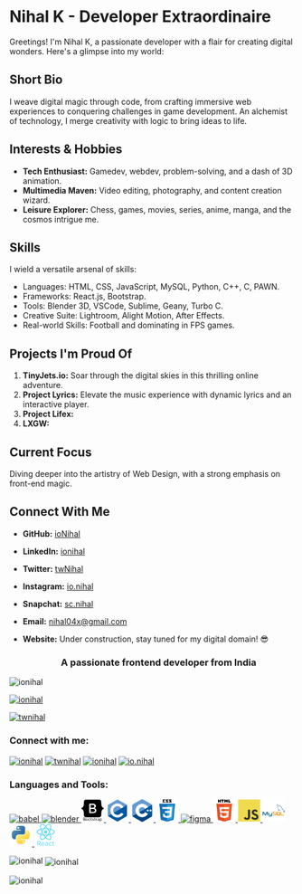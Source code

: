 # Nihal K - Developer Extraordinaire

Greetings! I'm Nihal K, a passionate developer with a flair for creating digital wonders. Here's a glimpse into my world:

## Short Bio

I weave digital magic through code, from crafting immersive web experiences to conquering challenges in game development. An alchemist of technology, I merge creativity with logic to bring ideas to life.

## Interests & Hobbies

- **Tech Enthusiast:** Gamedev, webdev, problem-solving, and a dash of 3D animation.
- **Multimedia Maven:** Video editing, photography, and content creation wizard.
- **Leisure Explorer:** Chess, games, movies, series, anime, manga, and the cosmos intrigue me.

## Skills

I wield a versatile arsenal of skills:
- Languages: HTML, CSS, JavaScript, MySQL, Python, C++, C, PAWN.
- Frameworks: React.js, Bootstrap.
- Tools: Blender 3D, VSCode, Sublime, Geany, Turbo C.
- Creative Suite: Lightroom, Alight Motion, After Effects.
- Real-world Skills: Football and dominating in FPS games.

## Projects I'm Proud Of

1. **TinyJets.io:** Soar through the digital skies in this thrilling online adventure.
2. **Project Lyrics:** Elevate the music experience with dynamic lyrics and an interactive player.
3. **Project Lifex:**
4. **LXGW:** 

## Current Focus

Diving deeper into the artistry of Web Design, with a strong emphasis on front-end magic.

## Connect With Me

- **GitHub:** [ioNihal](https://github.com/ioNihal)
- **LinkedIn:** [ionihal](https://in.linkedin.com/in/ionihal)
- **Twitter:** [twNihal](https://x.com/twNihal)
- **Instagram:** [io.nihal](https://instagram.com/io.nihal)
- **Snapchat:** [sc.nihal](https://snapchat.com/sc.nihal)
- **Email:** [nihal04x@gmail.com](mailto:nihal04x@gmail.com)
- **Website:** Under construction, stay tuned for my digital domain! 😎

  <h3 align="center">A passionate frontend developer from India</h3>

<p align="left"> <img src="https://komarev.com/ghpvc/?username=ionihal&label=Profile%20views&color=0e75b6&style=flat" alt="ionihal" /> </p>

<p align="left"> <a href="https://github.com/ryo-ma/github-profile-trophy"><img src="https://github-profile-trophy.vercel.app/?username=ionihal" alt="ionihal" /></a> </p>

<p align="left"> <a href="https://twitter.com/twnihal" target="blank"><img src="https://img.shields.io/twitter/follow/twnihal?logo=twitter&style=for-the-badge" alt="twnihal" /></a> </p>

<h3 align="left">Connect with me:</h3>
<p align="left">
<a href="https://dev.to/devnihal" target="blank"><img align="center" src="https://raw.githubusercontent.com/rahuldkjain/github-profile-readme-generator/master/src/images/icons/Social/devto.svg" alt="ionihal" height="30" width="40" /></a>
<a href="https://twitter.com/twnihal" target="blank"><img align="center" src="https://raw.githubusercontent.com/rahuldkjain/github-profile-readme-generator/master/src/images/icons/Social/twitter.svg" alt="twnihal" height="30" width="40" /></a>
<a href="https://linkedin.com/in/ionihal" target="blank"><img align="center" src="https://raw.githubusercontent.com/rahuldkjain/github-profile-readme-generator/master/src/images/icons/Social/linked-in-alt.svg" alt="ionihal" height="30" width="40" /></a>
<a href="https://instagram.com/io.nihal" target="blank"><img align="center" src="https://raw.githubusercontent.com/rahuldkjain/github-profile-readme-generator/master/src/images/icons/Social/instagram.svg" alt="io.nihal" height="30" width="40" /></a>
</p>

<h3 align="left">Languages and Tools:</h3>
<p align="left"> <a href="https://babeljs.io/" target="_blank" rel="noreferrer"> <img src="https://www.vectorlogo.zone/logos/babeljs/babeljs-icon.svg" alt="babel" width="40" height="40"/> </a> <a href="https://www.blender.org/" target="_blank" rel="noreferrer"> <img src="https://download.blender.org/branding/community/blender_community_badge_white.svg" alt="blender" width="40" height="40"/> </a> <a href="https://getbootstrap.com" target="_blank" rel="noreferrer"> <img src="https://raw.githubusercontent.com/devicons/devicon/master/icons/bootstrap/bootstrap-plain-wordmark.svg" alt="bootstrap" width="40" height="40"/> </a> <a href="https://www.cprogramming.com/" target="_blank" rel="noreferrer"> <img src="https://raw.githubusercontent.com/devicons/devicon/master/icons/c/c-original.svg" alt="c" width="40" height="40"/> </a> <a href="https://www.w3schools.com/cpp/" target="_blank" rel="noreferrer"> <img src="https://raw.githubusercontent.com/devicons/devicon/master/icons/cplusplus/cplusplus-original.svg" alt="cplusplus" width="40" height="40"/> </a> <a href="https://www.w3schools.com/css/" target="_blank" rel="noreferrer"> <img src="https://raw.githubusercontent.com/devicons/devicon/master/icons/css3/css3-original-wordmark.svg" alt="css3" width="40" height="40"/> </a> <a href="https://www.figma.com/" target="_blank" rel="noreferrer"> <img src="https://www.vectorlogo.zone/logos/figma/figma-icon.svg" alt="figma" width="40" height="40"/> </a> <a href="https://www.w3.org/html/" target="_blank" rel="noreferrer"> <img src="https://raw.githubusercontent.com/devicons/devicon/master/icons/html5/html5-original-wordmark.svg" alt="html5" width="40" height="40"/> </a> <a href="https://developer.mozilla.org/en-US/docs/Web/JavaScript" target="_blank" rel="noreferrer"> <img src="https://raw.githubusercontent.com/devicons/devicon/master/icons/javascript/javascript-original.svg" alt="javascript" width="40" height="40"/> </a> <a href="https://www.mysql.com/" target="_blank" rel="noreferrer"> <img src="https://raw.githubusercontent.com/devicons/devicon/master/icons/mysql/mysql-original-wordmark.svg" alt="mysql" width="40" height="40"/> </a> <a href="https://www.python.org" target="_blank" rel="noreferrer"> <img src="https://raw.githubusercontent.com/devicons/devicon/master/icons/python/python-original.svg" alt="python" width="40" height="40"/> </a> <a href="https://reactjs.org/" target="_blank" rel="noreferrer"> <img src="https://raw.githubusercontent.com/devicons/devicon/master/icons/react/react-original-wordmark.svg" alt="react" width="40" height="40"/> </a> </p>

<p><img align="left" src="https://github-readme-stats.vercel.app/api/top-langs?username=ionihal&show_icons=true&locale=en&layout=compact" alt="ionihal" /></p>

<p>&nbsp;<img align="center" src="https://github-readme-stats.vercel.app/api?username=ionihal&show_icons=true&locale=en" alt="ionihal" /></p>

<p><img align="center" src="https://github-readme-streak-stats.herokuapp.com/?user=ionihal&" alt="ionihal" /></p>
 

  
